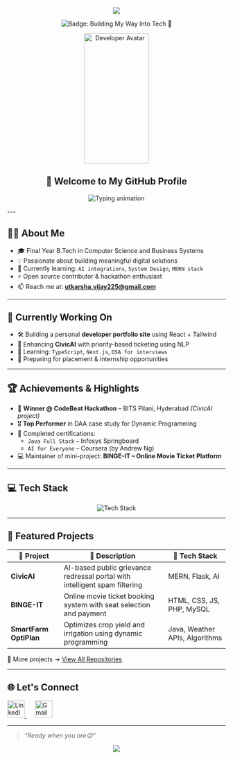 <!-- 🎉 HEADER BANNER -->
<p align="center">
  <img src="https://capsule-render.vercel.app/api?type=waving&color=0d1117&height=250&section=header&text=Hi%20👋%20I'm%20Utkarsha&fontSize=40&fontAlignY=40&desc=Full-Stack%20Developer%20%7C%20CSBS%20Student%20%7C%20Tech%20Explorer&descSize=20&descAlignY=60&theme=tokyonight" />
  <p align="center">
  <img src="https://img.shields.io/badge/Building%20My%20Way%20Into%20Tech-🚀-blueviolet?style=for-the-badge&logo=github&logoColor=white" alt="Badge: Building My Way Into Tech 🚀">
</p>
</p>
<!-- 🧑 GIF AVATAR -->
<p align="center">
  <img src="https://media.giphy.com/media/L1R1tvI9svkIWwpVYr/giphy.gif" width="150" height="300" alt="Developer Avatar" />
</p>
<h2 align="center">🚀 Welcome to My GitHub Profile</h2>
<!-- TYPING ANIMATION -->
<p align="center">
  <img src="https://readme-typing-svg.herokuapp.com?font=Fira+Code&size=22&pause=1000&color=58A6FF&center=true&vCenter=true&width=500&lines=Final+Year+B.Tech+CSBS+Student;Full-Stack+Developer;AI+%7C+Hackathon+Explorer;Open+Source+Contributor" alt="Typing animation" />
</p>
---

## 👨‍💻 About Me

- 🎓 Final Year B.Tech in Computer Science and Business Systems  
- 💡 Passionate about building meaningful digital solutions  
- 🌱 Currently learning: `AI integrations`, `System Design`, `MERN stack`  
- ⚡ Open source contributor & hackathon enthusiast  
- 📫 Reach me at: **utkarsha.vijay225@gmail.com**

---

## 🔧 Currently Working On

- 🛠 Building a personal **developer portfolio site** using React + Tailwind  
- 🤖 Enhancing **CivicAI** with priority-based ticketing using NLP  
- 📘 Learning: `TypeScript`, `Next.js`, `DSA for interviews`  
- 🚀 Preparing for placement & internship opportunities

---

## 🏆 Achievements & Highlights

- 🥇 **Winner @ CodeBeat Hackathon** – BITS Pilani, Hyderabad *(CivicAI project)*  
- 🎖️ **Top Performer** in DAA case study for Dynamic Programming  
- 📜 Completed certifications:
  - `Java Full Stack` – Infosys Springboard  
  - `AI for Everyone` – Coursera (by Andrew Ng)  
- 💻 Maintainer of mini-project: **BINGE-IT – Online Movie Ticket Platform**

---

## 💻 Tech Stack

<p align="center">
  <img src="https://skillicons.dev/icons?i=c,cpp,java,python,html,css,js,react,nodejs,mongodb,mysql,github,vscode,figma&perline=7" alt="Tech Stack" />
</p>

---

## 🚀 Featured Projects

| 🚀 Project | 📝 Description | 🧩 Tech Stack |
|-----------|----------------|---------------|
| **CivicAI** | AI-based public grievance redressal portal with intelligent spam filtering | MERN, Flask, AI |
| **BINGE-IT** | Online movie ticket booking system with seat selection and payment | HTML, CSS, JS, PHP, MySQL |
| **SmartFarm OptiPlan** | Optimizes crop yield and irrigation using dynamic programming | Java, Weather APIs, Algorithms |

🔎 More projects → [View All Repositories](https://github.com/CodeWithUtkarsha?tab=repositories)

---

## 🌐 Let's Connect

<p align="left">
  <a href="https://linkedin.com/in/utkarsha-salve-253b95259/" target="_blank" title="Connect on LinkedIn">
    <img src="https://cdn.jsdelivr.net/gh/devicons/devicon/icons/linkedin/linkedin-original.svg" width="40" height="40" alt="LinkedIn" />
  </a>
  &nbsp;&nbsp;&nbsp;&nbsp;
  <a href="mailto:utkarshasalve90@gmail.com" target="_blank" title="Say hi on Gmail">
    <img src="https://www.svgrepo.com/show/303161/gmail-icon-logo.svg" width="40" height="40" alt="Gmail" />
  </a>
</p>

---

>  *“Ready when you are😊”*

<p align="center">
  <img src="https://capsule-render.vercel.app/api?type=waving&color=0d1117&height=100&section=footer" />
</p>
